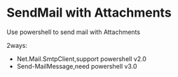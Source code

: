 # SendMail with Attachments
Use powershell to send mail with Attachments

2ways:

- Net.Mail.SmtpClient,support powershell v2.0
- Send-MailMessage,need powershell v3.0
